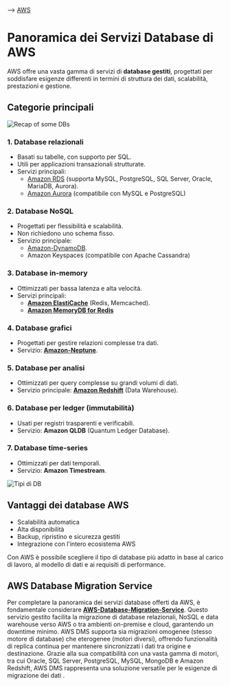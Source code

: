--> [AWS](AWS.md)
# Panoramica dei Servizi Database di AWS

AWS offre una vasta gamma di servizi di **database gestiti**, progettati per soddisfare esigenze differenti in termini di struttura dei dati, scalabilità, prestazioni e gestione.

## Categorie principali

![Recap of some DBs](db-recap.jpg)

### 1. **Database relazionali**

- Basati su tabelle, con supporto per SQL.
- Utili per applicazioni transazionali strutturate.
- Servizi principali: 
	- [Amazon RDS](Amazon-RDS.md) (supporta MySQL, PostgreSQL, SQL Server, Oracle, MariaDB, Aurora).
	- [Amazon Aurora](Amazon-Aurora.md) (compatibile con MySQL e PostgreSQL)
    
### 2. **Database NoSQL**

- Progettati per flessibilità e scalabilità.
- Non richiedono uno schema fisso.
- Servizio principale: 
	- [Amazon-DynamoDB](Amazon-DynamoDB.md).
	- Amazon Keyspaces (compatibile con Apache Cassandra)
    

### 3. **Database in-memory**

- Ottimizzati per bassa latenza e alta velocità.
- Servizi principali:
	- **[Amazon ElastiCache](Amazon-ElastiCache.md)** (Redis, Memcached).
	- **[Amazon MemoryDB for Redis](Amazon-MemoryDB-for-Redis.md)**

### 4. **Database grafici**

- Progettati per gestire relazioni complesse tra dati.
- Servizio: **[Amazon-Neptune](Amazon-Neptune.md)**.

### 5. **Database per analisi**

- Ottimizzati per query complesse su grandi volumi di dati.
- Servizio principale: **[Amazon Redshift](Amazon-Redshift-e-Redshift-Serverless.md)** (Data Warehouse).

### 6. **Database per ledger (immutabilità)**

- Usati per registri trasparenti e verificabili.
- Servizio: **Amazon QLDB** (Quantum Ledger Database).

### 7. **Database time-series**

- Ottimizzati per dati temporali.
- Servizio: **Amazon Timestream**.


![Tipi di DB](aws-database-services.jpg)
    

## Vantaggi dei database AWS

- Scalabilità automatica
- Alta disponibilità
- Backup, ripristino e sicurezza gestiti
- Integrazione con l'intero ecosistema AWS

Con AWS è possibile scegliere il tipo di database più adatto in base al carico di lavoro, al modello di dati e ai requisiti di performance.

## AWS Database Migration Service

Per completare la panoramica dei servizi database offerti da AWS, è fondamentale considerare **[AWS-Database-Migration-Service](AWS-Database-Migration-Service.md)**. Questo servizio gestito facilita la migrazione di database relazionali, NoSQL e data warehouse verso AWS o tra ambienti on-premise e cloud, garantendo un downtime minimo. AWS DMS supporta sia migrazioni omogenee (stesso motore di database) che eterogenee (motori diversi), offrendo funzionalità di replica continua per mantenere sincronizzati i dati tra origine e destinazione. Grazie alla sua compatibilità con una vasta gamma di motori, tra cui Oracle, SQL Server, PostgreSQL, MySQL, MongoDB e Amazon Redshift, AWS DMS rappresenta una soluzione versatile per le esigenze di migrazione dei dati .